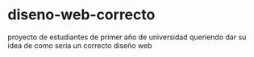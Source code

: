 # diseno-web-correcto
proyecto de estudiantes de primer año de universidad queriendo dar su idea de como seria un correcto diseño web
